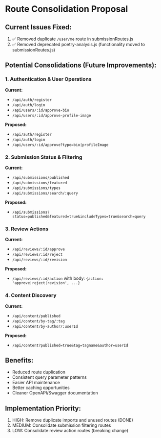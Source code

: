 # Route Consolidation Proposal

## Current Issues Fixed:
1. ✅ Removed duplicate `/user/me` route in submissionRoutes.js
2. ✅ Removed deprecated poetry-analysis.js (functionality moved to submissionRoutes.js)

## Potential Consolidations (Future Improvements):

### 1. Authentication & User Operations
**Current:**
- `/api/auth/register`
- `/api/auth/login` 
- `/api/users/:id/approve-bio`
- `/api/users/:id/approve-profile-image`

**Proposed:**
- `/api/auth/register`
- `/api/auth/login`
- `/api/users/:id/approve?type=bio|profileImage`

### 2. Submission Status & Filtering
**Current:**
- `/api/submissions/published`
- `/api/submissions/featured`
- `/api/submissions/types`
- `/api/submissions/search/:query`

**Proposed:**
- `/api/submissions?status=published&featured=true&includeTypes=true&search=query`

### 3. Review Actions
**Current:**
- `/api/reviews/:id/approve`
- `/api/reviews/:id/reject`
- `/api/reviews/:id/revision`

**Proposed:**
- `/api/reviews/:id/action` with body: `{action: 'approve|reject|revision', ...}`

### 4. Content Discovery
**Current:**
- `/api/content/published`
- `/api/content/by-tag/:tag`
- `/api/content/by-author/:userId`

**Proposed:**
- `/api/content?published=true&tag=tagname&author=userId`

## Benefits:
- Reduced route duplication
- Consistent query parameter patterns
- Easier API maintenance
- Better caching opportunities
- Cleaner OpenAPI/Swagger documentation

## Implementation Priority:
1. HIGH: Remove duplicate imports and unused routes (DONE)
2. MEDIUM: Consolidate submission filtering routes
3. LOW: Consolidate review action routes (breaking change)